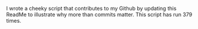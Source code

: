 I wrote a cheeky script that contributes to my Github by updating this ReadMe to illustrate why more than commits matter. This script has run 379 times.